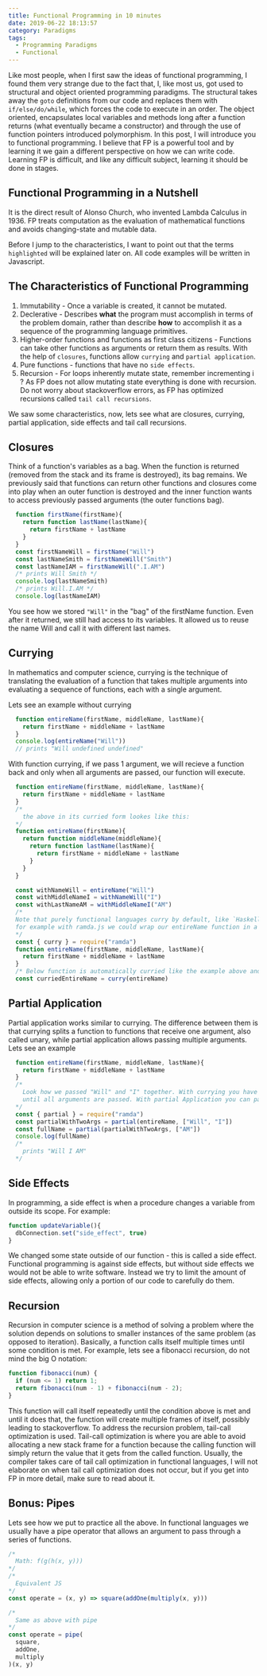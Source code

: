 ```yaml
---
title: Functional Programming in 10 minutes
date: 2019-06-22 18:13:57
category: Paradigms
tags: 
  - Programming Paradigms
  - Functional
---
```

Like most people, when I first saw the ideas of functional programming, I found them very strange due to the fact that, I, like most us, got used to structural and object oriented programming paradigms. The structural takes away the `goto` definitions from our code and replaces them with `if/else/do/while`, which forces the code to execute in an order. The object oriented, encapsulates local variables and methods long after a function returns (what eventually became a constructor) and through the use of function pointers introduced polymorphism. In this post, I will introduce you to functional programming. I believe that FP is a powerful tool and by learning it we gain a different perspective on how we can write code. Learning FP is difficult, and like any difficult subject, learning it should be done in stages.

## Functional Programming in a Nutshell
It is the direct result of Alonso Church, who invented Lambda Calculus in 1936. FP treats computation as the evaluation of mathematical functions and avoids changing-state and mutable data.

Before I jump to the characteristics, I want to point out that the terms `highlighted` will be explained later on. All code examples will be written in Javascript.

## The Characteristics of Functional Programming
  1. Immutability - Once a variable is created, it cannot be mutated.
  2. Declerative - Describes **what** the program must accomplish in terms of the problem domain, rather than describe **how** to accomplish it as a sequence of the programming language primitives.
  3. Higher-order functions and functions as first class citizens - Functions can take other functions as arguments or return them as results. With the help of `closures`, functions allow `currying` and `partial application`.
  4. Pure functions - functions that have no `side effects`.
  5. Recursion - For loops inherently mutate state, remember incrementing i ? As FP does not allow mutating state everything is done with recursion. Do not worry about stackoverflow errors, as FP has optimized recursions called `tail call recursions`.

We saw some characteristics, now, lets see what are closures, currying, partial application, side effects and tail call recursions.

## Closures
Think of a function's variables as a bag. When the function is returned (removed from the stack and its frame is destroyed), its bag remains. We previously said that functions can return other functions and closures come into play when an outer function is destroyed and the inner function wants to access previously passed arguments (the outer functions bag).
```javascript
  function firstName(firstName){
    return function lastName(lastName){
      return firstName + lastName
    }
  }
  const firstNameWill = firstName("Will")
  const lastNameSmith = firstNameWill("Smith")
  const lastNameIAM = firstNameWill(".I.AM")
  /* prints Will Smith */
  console.log(lastNameSmith) 
  /* prints Will.I.AM */
  console.log(lastNameIAM) 
```
You see how we stored `"Will"` in the "bag" of the firstName function. Even after it returned, we still had access to its variables. It allowed us to reuse the name Will and call it with different last names.

## Currying
In mathematics and computer science, currying is the technique of translating the evaluation of a function that takes multiple arguments into evaluating a sequence of functions, each with a single argument.

Lets see an example without currying
```javascript
  function entireName(firstName, middleName, lastName){
    return firstName + middleName + lastName
  }
  console.log(entireName("Will"))
  // prints "Will undefined undefined"
```
With function currying, if we pass 1 argument, we will recieve a function back and only when all arguments are passed, our function will execute.
```javascript
  function entireName(firstName, middleName, lastName){
    return firstName + middleName + lastName
  }
  /*
    the above in its curried form lookes like this:
  */
  function entireName(firstName){
    return function middleName(middleName){
      return function lastName(lastName){
        return firstName + middleName + lastName
      }
    }
  }

  const withNameWill = entireName("Will")
  const withMiddleNameI = withNameWill("I")
  const withLastNameAM = withMiddleNameI("AM")
  /*
  Note that purely functional languages curry by default, like `Haskell`, others have different libraries for automatic currying of functions
  for example with ramda.js we could wrap our entireName function in a curry function
  */
  const { curry } = require("ramda")
  function entireName(firstName, middleName, lastName){
    return firstName + middleName + lastName
  }
  /* Below function is automatically curried like the example above and it is a lot more readable */
  const curriedEntireName = curry(entireName)
```

## Partial Application
Partial application works similar to currying. The difference between them is that currying splits a function to functions that receive one argument, also called unary, while partial application allows passing multiple arguments. Lets see an example
```javascript
  function entireName(firstName, middleName, lastName){
    return firstName + middleName + lastName
  }
  /*
    Look how we passed "Will" and "I" together. With currying you have to pass a single argument at a time
    until all arguments are passed. With partial Application you can pass any number of arguments and it will either execute if all arguments were given, or return a function that expects the original number of arguments minus the ones passed.
  */
  const { partial } = require("ramda")
  const partialWithTwoArgs = partial(entireName, ["Will", "I"])
  const fullName = partial(partialWithTwoArgs, ["AM"])
  console.log(fullName)
  /*
    prints "Will I AM"
  */
```

## Side Effects
In programming, a side effect is when a procedure changes a variable from outside its scope.
For example:
```javascript
function updateVariable(){
  dbConnection.set("side_effect", true)
}
```
We changed some state outside of our function - this is called a side effect.
Functional programming is against side effects, but without side effects we would not be able to write software. Instead we try to limit the amount of side effects, allowing only a portion of our code to carefully do them.

## Recursion
Recursion in computer science is a method of solving a problem where the solution depends on solutions to smaller instances of the same problem (as opposed to iteration). Basically, a function calls itself multiple times until some condition is met.
For example, lets see a fibonacci recursion, do not mind the big O notation:
```javascript
function fibonacci(num) {
  if (num <= 1) return 1;
  return fibonacci(num - 1) + fibonacci(num - 2);
}
```
This function will call itself repeatedly until the condition above is met and until it does that, the function will create multiple frames of itself, possibly leading to stackoverflow.
To address the recursion problem, tail-call optimization is used. Tail-call optimization is where you are able to avoid allocating a new stack frame for a function because the calling function will simply return the value that it gets from the called function. Usually, the compiler takes care of tail call optimization in functional languages, I will not elaborate on when tail call optimization does not occur, but if you get into FP in more detail, make sure to read about it.

## Bonus: Pipes
Lets see how we put to practice all the above. In functional languages we usually have a pipe operator that allows an argument to pass through a series of functions. 
```javascript
/*
  Math: f(g(h(x, y)))
*/
/*
  Equivalent JS
*/
const operate = (x, y) => square(addOne(multiply(x, y)))

/*
  Same as above with pipe
*/
const operate = pipe(
  square,
  addOne,
  multiply
)(x, y)
```